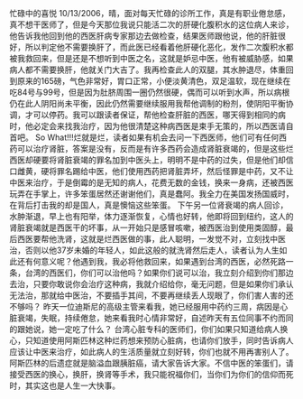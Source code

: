忙碌中的喜悦
10/13/2006，晴，面对每天忙碌的诊所工作，真是有职业倦怠感，真不想干医师了，但是今天那位我说只能活二次的肝硬化腹积水的这位病人来诊，他告诉我他回到他的西医肝病专家那边去做检查，结果医师跟他说，他的肝脏很好，所以判定他不需要换肝了，而此医已经看着他肝硬化恶化，发作二次腹积水都被我救回来，但是还是不想听到中医之名，这就是妒忌中医，他有被威胁感，如果病人都不需要换肝，他就关门大吉了。我再检查此人的双腿，其水肿退尽，体重回到原来的165磅，气色非常好，胃口正常，小便淡黄清色，双足温软，现在继续在吃84号与99号，但是因为肚脐周围一圈仍然很硬，偶而可以听到水声，所以病根仍在此人阴阳尚未平衡，因此仍然需要继续服用我帮他调制的粉剂，使阴阳平衡协调，才可以停药。我可以跟读者保证，帮他检查肝脏的西医，哪天得到相同的病时，他必定会来找我治疗，因为他很清楚这种病西医是束手无策的，所以西医请自首吧。
 So What!!!烂就是烂，读者如果有机会去问一下西医师，他们可有任何西药可以治疗肾脏，答案是没有，反而是有许多西药会造成肾脏衰竭的，但是这些烂西医却硬要将肾脏衰竭的罪名加到中医头上，明明不是中药的过失，但是他们却信口雌黄，硬将罪名踢给中医，他们使用西药把肾脏弄坏，然后怪罪是中药，又不让中医来治疗，于是倒霉的是无知的病人，花费无数的金钱，换来一身病，还被西医玩弄在手掌上，许多笨蛋居然还谢谢他们，真是蠢阿。我全力在美国发扬国威时，在背后打击我的却是国人，真是懊恼这些笨蛋。
下午另一位肾衰竭的病人回诊，水肿渐退，早上也有阳举，体力逐渐恢复，心情也好转，他即将回到纽约，这人的肾脏衰竭就是西医干的坏事，从一开始只是感冒咳嗽，被西医治到使用类固醇，最后西医要帮他洗肾，这就是烂西医做的事，此人聪明，一发觉不对，立刻找中医治，否则以他37岁未婚的年轻人，如此这般的就洗肾然后走人，读者认为人生如此还有何意义呢？他遇到我，我必将他救回来，如果遇到台湾的西医，必然死路一条，台湾的西医们，你们可以治他吗？如果你们说可以治，我立刻介绍到你们那边去治，只要你敢说你会治疗这种病，我就介绍给你，毫无问题，但是如果你们承认无法治，那就给中医治，不要插手其间，不要再继续丢人现眼了，你们害人害的还不够吗？ 
昨天一位迪斯尼的高级主管来看我，她已经服用中药约三周，病因是心脏衰竭，失眠，持续倦怠，她来看我时心情非常好，自述昨天有五位同事不约而同的跟她说，她一定吃了什么？ 台湾心脏专科的医师们，你们如果只知道给病人换心，只知道使用阿斯匹林这种烂药想来预防心脏病，也请你们放手，同时告诉病人应该让中医来治疗，如此病人的生活质量就立刻好转，你们也就不用再害别人了。
阿斯匹林的后遗症就是脑溢血跟胰脏癌，请大家告诉大家。不信中医的笨蛋们，请接受西医的换心，换肝，换肾等手术，我只能祝福你们，当你们为你们的信仰而死时，其实这也是人生一大快事。